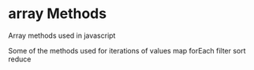 # array Methods
Array methods used in javascript

Some of the methods used for iterations of values
  map
  forEach
  filter
  sort
  reduce
